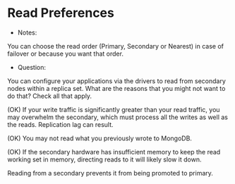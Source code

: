 # Read Preferences

- Notes:

You can choose the read order (Primary, Secondary or Nearest) in case of 
failover or because you want that order.

- Question:

You can configure your applications via the drivers to read from secondary nodes within a replica set. What are the reasons that you might not want to do that? Check all that apply.


(OK) If your write traffic is significantly greater than your read traffic, you may overwhelm the secondary, which must process all the writes as well as the reads. Replication lag can result.

(OK) You may not read what you previously wrote to MongoDB.

(OK) If the secondary hardware has insufficient memory to keep the read working set in memory, directing reads to it will likely slow it down.

Reading from a secondary prevents it from being promoted to primary.

